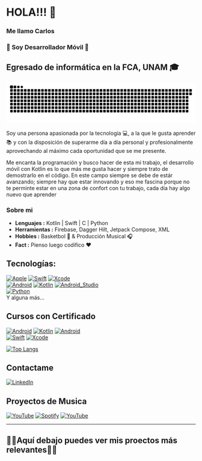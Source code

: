 # HOLA!!! 👋
### Me llamo Carlos
### 📲 Soy Desarrollador Móvil 📲
## Egresado de informática en la FCA, UNAM 🎓

![snake gif](https://github.com/TekyaygilFethi/TekyaygilFethi/blob/output/github-contribution-grid-snake.svg)

Soy una persona apasionada por la tecnología 💻, a la que le gusta aprender 📚 y con la disposición de superarme día a día personal y profesionalmente aprovechando al máximo cada oportunidad que se me presente.

Me encanta la programación y busco hacer de esta mi trabajo, el desarrollo móvil con Kotlin es lo que más me gusta hacer y siempre trato de demostrarlo en el código. En este campo siempre se debe de estár avanzando; siempre hay que estar innovando y eso me fascina porque no te perminte estar en una zona de confort con tu trabajo, cada día hay algo nuevo que aprender

### Sobre mi

-  **Lenguajes :** Kotlin | Swift | C | Python    
-  **Herramientas :** Firebase, Dagger Hilt, Jetpack Compose, XML
-  **Hobbies :** Basketbol :basketball: & Producción Musical :headphones:
-  **Fact :** Pienso luego codifico :heart:

## Tecnologías:
[![Apple](https://img.shields.io/badge/iOS-999999?style=for-the-badge&logo=apple&logoColor=white&labelColor=101010)]()
[![Swift](https://img.shields.io/badge/Swift-FA7343?style=for-the-badge&logo=swift&logoColor=white&labelColor=101010)]()
[![Xcode](https://img.shields.io/badge/Xcode-1575F9?style=for-the-badge&logo=xcode&logoColor=white&labelColor=101010)]()
</br>
[![Android](https://img.shields.io/badge/Android-3DDC84?style=for-the-badge&logo=android&logoColor=white&labelColor=101010)]()
[![Kotlin](https://img.shields.io/badge/Kotlin-0095D5?style=for-the-badge&logo=kotlin&logoColor=white&labelColor=101010)]()
[![Android_Studio](https://img.shields.io/badge/Android_Studio-3DDC84?style=for-the-badge&logo=android-studio&logoColor=white&labelColor=101010)]()
</br>
[![Python](https://img.shields.io/badge/Python-yellow?style=for-the-badge&logo=python&logoColor=white&labelColor=101010)]()
</br>
Y alguna más...

## Cursos con Certificado 
[![Android](https://img.shields.io/badge/Jetpack_Compose-3DDC84?style=for-the-badge&logo=android&logoColor=white&labelColor=101010)](https://udemy-certificate.s3.amazonaws.com/pdf/UC-7908ef01-f69e-461b-993d-dd1a6eb9560a.pdf)
[![Kotlin](https://img.shields.io/badge/Kotlin_mvvm:_Android_y_firebase-0095D5?style=for-the-badge&logo=kotlin&logoColor=white&labelColor=101010)](https://udemy-certificate.s3.amazonaws.com/pdf/UC-0ed47b53-c19d-47ed-ba5a-af6fa8f49eb4.pdf)
[![Android](https://img.shields.io/badge/Curso_para_aprender_a_programar_en_android-3DDC84?style=for-the-badge&logo=android&logoColor=white&labelColor=101010)](https://udemy-certificate.s3.amazonaws.com/pdf/UC-ad51d249-006e-42e1-8e6d-fd01c843497b.pdf)
</br>
[![Swift](https://img.shields.io/badge/Desarrollo_de_aplicaciones_para_dispositivos_móviles_iOS-FA7343?style=for-the-badge&logo=swift&logoColor=white&labelColor=101010)](https://drive.google.com/file/d/1m2laUbRbNigXps_nxaAn6_bRCGnY4-6v/view)
[![Xcode](https://img.shields.io/badge/Desarrollo_de_apps_moviles-1575F9?style=for-the-badge&logo=xcode&logoColor=white&labelColor=101010)](https://drive.google.com/file/d/1FENwB29esoaW4w1b_iFgnJO_7nIpmBzy/view)


<!--[![Carlos GitHub stats](https://github-readme-stats.vercel.app/api?username=carlosttorres33)](https://github.com/carlosttorres33/github-readme-stats)-->
[![Top Langs](https://github-readme-stats-git-masterrstaa-rickstaa.vercel.app/api/top-langs/?username=carlosttorres33)](https://github.com/carlosttorres33/github-readme-stats)


## Contactame 
[![LinkedIn](https://img.shields.io/badge/LinkedIn-Carlos_Uriel_Toral_Torres-101010?style=for-the-badge&logo=linkedin&logoColor=white&labelColor=0077B5)](https://www.linkedin.com/in/carlosurieltoraltorres/)

## Proyectos de Musica 
[![YouTube](https://img.shields.io/badge/YouTube-ArehzBeats-FF0000?style=for-the-badge&logo=youtube&logoColor=white&labelColor=101010)](https://www.youtube.com/@arehzmusic)
[![Spotify](https://img.shields.io/badge/Arehz_x_Bass-3DDC84?style=for-the-badge&logo=spotify&logoColor=white&labelColor=101010)](https://open.spotify.com/artist/2c3vjdp6wmT1cRS5ujbqzW)
[![YouTube](https://img.shields.io/badge/YouTube-Arehz_x_Bass-FF0000?style=for-the-badge&logo=youtube&logoColor=white&labelColor=101010)](https://www.youtube.com/@arehzxbass3697)

------
## 🔰🔰Aquí debajo puedes ver mis proectos más relevantes🔰🔰

<!--
**carlosttorres33/carlosttorres33** is a ✨ _special_ ✨ repository because its `README.md` (this file) appears on your GitHub profile.

Here are some ideas to get you started:

- 🔭 I’m currently working on ...
- 🌱 I’m currently learning ...
- 👯 I’m looking to collaborate on ...
- 🤔 I’m looking for help with ...
- 💬 Ask me about ...
- 📫 How to reach me: ...
- 😄 Pronouns: ...
- ⚡ Fun fact: ...
-->
